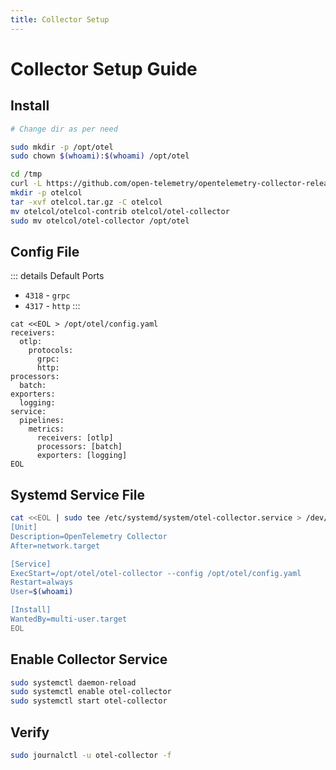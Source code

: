 ```yaml
---
title: Collector Setup
---
```

# Collector Setup Guide
## Install

```sh
# Change dir as per need

sudo mkdir -p /opt/otel
sudo chown $(whoami):$(whoami) /opt/otel

cd /tmp
curl -L https://github.com/open-telemetry/opentelemetry-collector-releases/releases/download/v0.94.0/otelcol-contrib_0.94.0_linux_amd64.tar.gz -o otelcol.tar.gz
mkdir -p otelcol
tar -xvf otelcol.tar.gz -C otelcol
mv otelcol/otelcol-contrib otelcol/otel-collector
sudo mv otelcol/otel-collector /opt/otel
```
## Config File

::: details
Default Ports
- `4318` - `grpc`
- `4317` - `http`
:::
```sh{5,6}
cat <<EOL > /opt/otel/config.yaml
receivers:
  otlp:
    protocols:
      grpc: 
      http:
processors:
  batch:
exporters:
  logging:
service:
  pipelines:
    metrics:
      receivers: [otlp]
      processors: [batch]
      exporters: [logging]
EOL
```
## Systemd Service File

```sh
cat <<EOL | sudo tee /etc/systemd/system/otel-collector.service > /dev/null
[Unit]
Description=OpenTelemetry Collector
After=network.target

[Service]
ExecStart=/opt/otel/otel-collector --config /opt/otel/config.yaml
Restart=always
User=$(whoami)

[Install]
WantedBy=multi-user.target
EOL
```
## Enable Collector Service

```sh
sudo systemctl daemon-reload
sudo systemctl enable otel-collector
sudo systemctl start otel-collector
```
## Verify

```sh
sudo journalctl -u otel-collector -f 

```